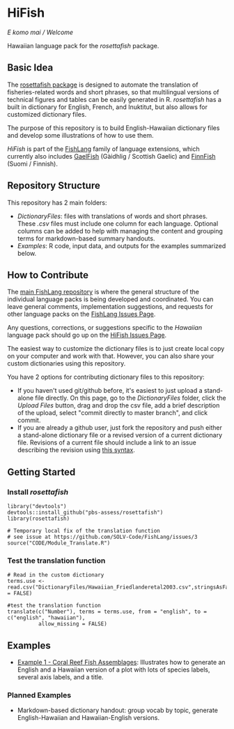 # HiFish

*E komo mai / Welcome*

Hawaiian language pack for the *rosettafish* package.

## Basic Idea

The [rosettafish package](https://github.com/pbs-assess/rosettafish) is designed to automate the translation of fisheries-related words and short phrases, so that multilingual versions of technical figures and tables can be easily generated in R. *rosettafish* has a built in dictionary for English, French, and Inuktitut, but also allows for customized dictionary files.

The purpose of this repository is to build English-Hawaiian dictionary files and develop some illustrations of how to use them. 

*HiFish* is part of the [FishLang](https://github.com/SOLV-Code/FishLang) family of language extensions, which currently also includes [GaelFish](https://github.com/SOLV-Code/GaelFish) (Gàidhlig / Scottish Gaelic) and [FinnFish](https://github.com/SOLV-Code/FinnFish) (Suomi / Finnish).


## Repository Structure

This repository has 2 main folders:

* *DictionaryFiles*: files with  translations of words and short phrases. These *.csv* files must include one column for each language. Optional columns can be added to help with managing the content and grouping terms for markdown-based summary handouts. 
* *Examples*: R code, input data, and outputs for the examples summarized below.



## How to Contribute

The [main FishLang repository](https://github.com/SOLV-Code/FishLang) is where the general structure of the individual language packs is being developed and coordinated. You can leave general comments, implementation suggestions, and requests for other language packs on the [FishLang Issues Page](https://github.com/SOLV-Code/FishLang/issues).

Any questions, corrections, or suggestions specific to the *Hawaiian* language pack should go up on the [HiFish Issues Page](https://github.com/SOLV-Code/HiFish/issues).


The easiest way to customize the dictionary files is to just create local copy on your computer and work with that.  However, you can also share your custom dictionaries using this repository.

You have 2 options for contributing dictionary files to this repository:
* If you haven't used git/github before, it's easiest to just upload a stand-alone file directly. On this page, go to the *DictionaryFiles* folder, click the *Upload Files* button,
drag and drop the csv file, add a brief description of the upload, select "commit directly to master branch", and click commit.
* If you are already a github user, just fork the repository and push either a stand-alone dictionary file or a revised version of a current dictionary file. Revisions of a current file should include a link to an issue describing the revision using [this syntax](https://help.github.com/en/github/writing-on-github/autolinked-references-and-urls#issues-and-pull-requests).



## Getting Started



### Install *rosettafish*


```
library("devtools")
devtools::install_github("pbs-assess/rosettafish")
library(rosettafish)

# Temporary local fix of the translation function
# see issue at https://github.com/SOLV-Code/FishLang/issues/3
source("CODE/Module_Translate.R")
```


### Test the translation function

```
# Read in the custom dictionary
terms.use <- read.csv("DictionaryFiles/Hawaiian_Friedlanderetal2003.csv",stringsAsFactors = FALSE)

#test the translation function
translate(c("Number"), terms = terms.use, from = "english", to = c("english", "hawaiian"),
          allow_missing = FALSE)
```


## Examples


* [Example 1 - Coral Reef Fish Assemblages](https://github.com/SOLV-Code/HiFish/blob/master/Examples/CoralReefFishAssemblages/): Illustrates how to generate an English and a Hawaiian version of a plot with lots of species labels, several axis labels, and a title.


### Planned Examples

* Markdown-based dictionary handout: group vocab by topic, generate English-Hawaiian and Hawaiian-English versions.



